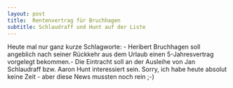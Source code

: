 ```yaml
---
layout: post
title:  Rentenvertrag für Bruchhagen
subtitle: Schlaudraff und Hunt auf der Liste
---
```


Heute mal nur ganz kurze Schlagworte: - Heribert Bruchhagen soll angeblich nach seiner Rückkehr aus dem Urlaub einen 5-Jahresvertrag vorgelegt bekommen.- Die Eintracht soll an der Ausleihe von Jan Schlaudraff bzw. Aaron Hunt interessiert sein. Sorry, ich habe heute absolut keine Zeit - aber diese News mussten noch rein ;-)



